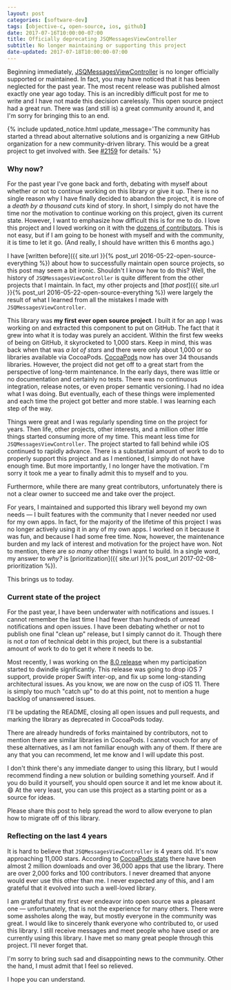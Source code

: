 ```yaml
---
layout: post
categories: [software-dev]
tags: [objective-c, open-source, ios, github]
date: 2017-07-16T10:00:00-07:00
title: Officially deprecating JSQMessagesViewController
subtitle: No longer maintaining or supporting this project
date-updated: 2017-07-18T10:00:00-07:00
---
```


Beginning immediately, [JSQMessagesViewController](https://github.com/jessesquires/JSQMessagesViewController) is no longer officially supported or maintained. In fact, you may have noticed that it has been neglected for the past year. The most recent release was published almost exactly one year ago today. This is an incredibly difficult post for me to write and I have not made this decision carelessly. This open source project had a great run. There was (and still is) a great community around it, and I'm sorry for bringing this to an end.

<!--excerpt-->

{% include updated_notice.html
    update_message='The community has started a thread about alternative solutions and is organizing a new GitHub organization for a new community-driven library. This would be a great project to get involved with. See <a href="https://github.com/jessesquires/JSQMessagesViewController/issues/2159">#2159</a> for details.'
%}

### Why now?

For the past year I've gone back and forth, debating with myself about whether or not to continue working on this library or give it up. There is no single reason why I have finally decided to abandon the project, it is more of a *death by a thousand cuts* kind of story. In short, I simply do not have the time nor the motivation to continue working on this project, given its current state. However, I want to emphasize how difficult this is for me to do. I love this project and I loved working on it with the [dozens of contributors](https://github.com/jessesquires/JSQMessagesViewController/graphs/contributors). This is not easy, but if I am going to be honest with myself and with the community, it is time to let it go. (And really, I should have written this 6 months ago.)

I have [written before]({{ site.url }}{% post_url 2016-05-22-open-source-everything %}) about how to successfully maintain open source projects, so this post may seem a bit ironic. Shouldn't I know how to do this? Well, the history of `JSQMessagesViewController` is quite different from the other projects that I maintain. In fact, my other projects and [*that post*]({{ site.url }}{% post_url 2016-05-22-open-source-everything %}) were largely the result of what I learned from all the mistakes I made with `JSQMessagesViewController`.

This library was **my first ever open source project**. I built it for an app I was working on and extracted this component to put on GitHub. The fact that it grew into what it is today was purely an accident. Within the first few weeks of being on GitHub, it skyrocketed to 1,000 stars. Keep in mind, this was back when that was *a lot of stars* and there were only about 1,000 or so libraries available via CocoaPods. [CocoaPods](https://cocoapods.org) now has over 34 thousands libraries. However, the project did not get off to a great start from the perspective of long-term maintenance. In the early days, there was little or no documentation and certainly no tests. There was no continuous integration, release notes, or even proper semantic versioning. I had no idea what I was doing. But eventually, each of these things were implemented and each time the project got better and more stable. I was learning each step of the way.

Things were great and I was regularly spending time on the project for years. Then life, other projects, other interests, and a million other little things started consuming more of my time. This meant less time for `JSQMessagesViewController`. The project started to fall behind while iOS continued to rapidly advance. There is a substantial amount of work to do to properly support this project and as I mentioned, I simply do not have enough time. But more importantly, I no longer have the motivation. I'm sorry it took me a year to finally admit this to myself and to you.

Furthermore, while there are many great contributors, unfortunately there is not a clear owner to succeed me and take over the project.

For years, I maintained and supported this library well beyond my own needs &mdash; I built features with the community that I never needed nor used for my own apps. In fact, for the majority of the lifetime of this project I was no longer actively using it in any of my own apps. I worked on it because it was fun, and because I had some free time. Now, however, the maintenance burden and my lack of interest and motivation for the project have won. Not to mention, there are *so many* other things I want to build. In a single word, my answer to *why?* is [prioritization]({{ site.url }}{% post_url 2017-02-08-prioritization %}).

This brings us to today.

### Current state of the project

For the past year, I have been underwater with notifications and issues. I cannot remember the last time I had fewer than hundreds of unread notifications and open issues. I have been debating whether or not to publish one final "clean up" release, but I simply cannot do it. Though there is not *a ton* of technical debt in this project, but there is a substantial amount of work to do to get it where it needs to be.

Most recently, I was working on the [8.0 release](https://github.com/jessesquires/JSQMessagesViewController/milestone/7) when my participation started to dwindle significantly. This release was going to drop iOS 7 support, provide proper Swift inter-op, and fix up some long-standing architectural issues. As you know, we are now on the cusp of iOS 11. There is simply too much "catch up" to do at this point, not to mention a huge backlog of unanswered issues.

I'll be updating the README, closing all open issues and pull requests, and marking the library as deprecated in CocoaPods today.

There are already hundreds of forks maintained by contributors, not to mention there are similar libraries in CocoaPods. I cannot vouch for any of these alternatives, as I am not familiar enough with any of them. If there are any that you can recommend, let me know and I will update this post.

I don't think there's any immediate danger to using this library, but I would recommend finding a new solution or building something yourself. And if you do build it yourself, you should open source it and let me know about it. 😄 At the very least, you can use this project as a starting point or as a source for ideas.

Please share this post to help spread the word to allow everyone to plan how to migrate off of this library.

### Reflecting on the last 4 years

It is hard to believe that `JSQMessagesViewController` is 4 years old. It's now approaching 11,000 stars. According to [CocoaPods stats](https://cocoapods.org/pods/JSQMessagesViewController) there have been almost 2 million downloads and over 36,000 apps that use the library. There are over 2,000 forks and 100 contributors. I never dreamed that anyone would ever use this other than me. I never expected any of this, and I am grateful that it evolved into such a well-loved library.

I am grateful that my first ever endeavor into open source was a pleasant one &mdash; unfortunately, that is not the experience for many others. There were some assholes along the way, but mostly everyone in the community was great. I would like to sincerely thank everyone who contributed to, or used this library. I still receive messages and meet people who have used or are currently using this library. I have met so many great people through this project. I'll never forget that.

I'm sorry to bring such sad and disappointing news to the community. Other the hand, I must admit that I feel so relieved.

I hope you can understand.
